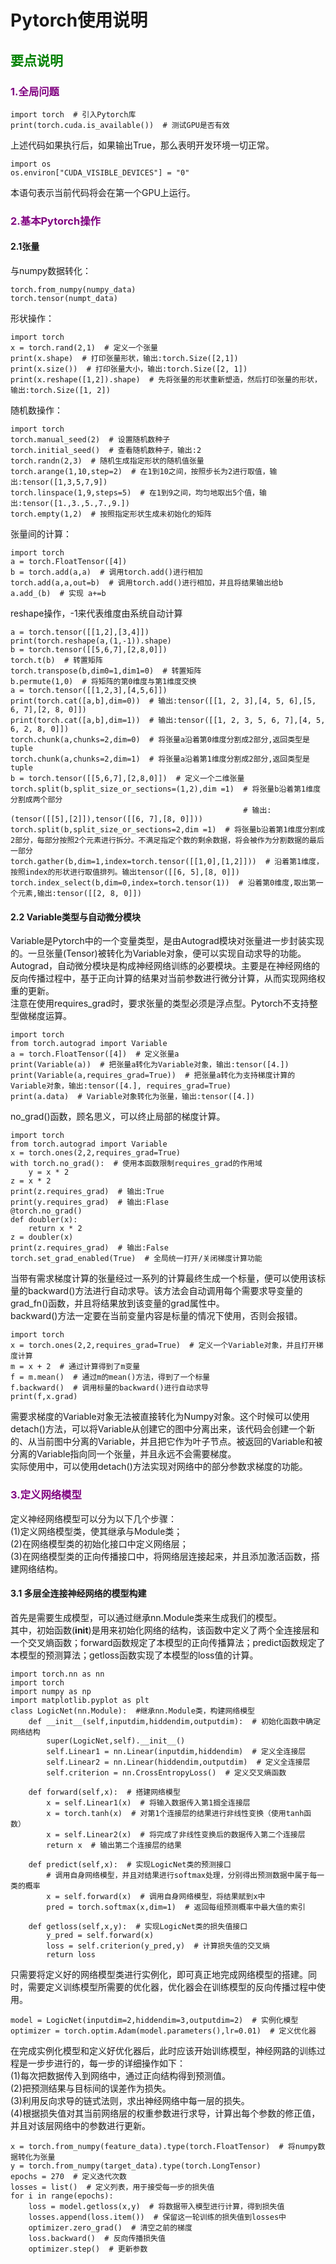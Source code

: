 # Pytorch使用说明    
## <font color = green>要点说明</font>
### <font color = purple>1.全局问题 </font> 
```
import torch  # 引入Pytorch库
print(torch.cuda.is_available())  # 测试GPU是否有效
```  
上述代码如果执行后，如果输出True，那么表明开发环境一切正常。   
```
import os
os.environ["CUDA_VISIBLE_DEVICES"] = "0"  
```
本语句表示当前代码将会在第一个GPU上运行。  

### <font color = purple>2.基本Pytorch操作 </font>   
#### 2.1张量 
与numpy数据转化：  
```
torch.from_numpy(numpy_data)   
torch.tensor(numpt_data)   
```
形状操作：
```
import torch
x = torch.rand(2,1)  # 定义一个张量
print(x.shape)  # 打印张量形状，输出:torch.Size([2,1])
print(x.size())  # 打印张量大小，输出:torch.Size([2, 1])
print(x.reshape([1,2]).shape)  # 先将张量的形状重新塑造，然后打印张量的形状，输出:torch.Size([1, 2])
```  
随机数操作：  
```
import torch
torch.manual_seed(2)  # 设置随机数种子  
torch.initial_seed()  # 查看随机数种子，输出:2
torch.randn(2,3)  # 随机生成指定形状的随机值张量
torch.arange(1,10,step=2)  # 在1到10之间，按照步长为2进行取值，输出:tensor([1,3,5,7,9])
torch.linspace(1,9,steps=5)  # 在1到9之间，均匀地取出5个值，输出:tensor([1.,3.,5.,7.,9.])
torch.empty(1,2)  # 按照指定形状生成未初始化的矩阵
```  

张量间的计算：  
```
import torch
a = torch.FloatTensor([4])
b = torch.add(a,a)  # 调用torch.add()进行相加
torch.add(a,a,out=b)  # 调用torch.add()进行相加，并且将结果输出给b
a.add_(b)  # 实现 a+=b
```
reshape操作，-1来代表维度由系统自动计算  
```
a = torch.tensor([[1,2],[3,4]])
print(torch.reshape(a,(1,-1)).shape)  
b = torch.tensor([[5,6,7],[2,8,0]])
torch.t(b)  # 转置矩阵
torch.transpose(b,dim0=1,dim1=0)  # 转置矩阵
b.permute(1,0)  # 将矩阵的第0维度与第1维度交换
a = torch.tensor([[1,2,3],[4,5,6]])
print(torch.cat([a,b],dim=0))  # 输出:tensor([[1, 2, 3],[4, 5, 6],[5, 6, 7],[2, 8, 0]])
print(torch.cat([a,b],dim=1))  # 输出:tensor([[1, 2, 3, 5, 6, 7],[4, 5, 6, 2, 8, 0]])
torch.chunk(a,chunks=2,dim=0)  # 将张量a沿着第0维度分割成2部分,返回类型是tuple
torch.chunk(a,chunks=2,dim=1)  # 将张量a沿着第1维度分割成2部分,返回类型是tuple
b = torch.tensor([[5,6,7],[2,8,0]])  # 定义一个二维张量
torch.split(b,split_size_or_sections=(1,2),dim =1)  # 将张量b沿着第1维度分割成两个部分
                                                    # 输出:(tensor([[5],[2]]),tensor([[6, 7],[8, 0]]))
torch.split(b,split_size_or_sections=2,dim =1)  # 将张量b沿着第1维度分割成2部分，每部分按照2个元素进行拆分。不满足指定个数的剩余数据，将会被作为分割数据的最后一部分
torch.gather(b,dim=1,index=torch.tensor([[1,0],[1,2]]))  # 沿着第1维度，按照index的形状进行取值排列。输出tensor([[6, 5],[8, 0]])
torch.index_select(b,dim=0,index=torch.tensor(1))  # 沿着第0维度,取出第一个元素,输出:tensor([[2, 8, 0]])
```   
  

#### 2.2 Variable类型与自动微分模块    
Variable是Pytorch中的一个变量类型，是由Autograd模块对张量进一步封装实现的。一旦张量(Tensor)被转化为Variable对象，便可以实现自动求导的功能。  
Autograd，自动微分模块是构成神经网络训练的必要模块。主要是在神经网络的反向传播过程中，基于正向计算的结果对当前参数进行微分计算，从而实现网络权重的更新。   
注意在使用requires_grad时，要求张量的类型必须是浮点型。Pytorch不支持整型做梯度运算。  
```
import torch
from torch.autograd import Variable
a = torch.FloatTensor([4])  # 定义张量a
print(Variable(a))  # 把张量a转化为Variable对象，输出:tensor([4.])
print(Variable(a,requires_grad=True))  # 把张量a转化为支持梯度计算的Variable对象，输出:tensor([4.], requires_grad=True)
print(a.data)  # Variable对象转化为张量，输出:tensor([4.])
```   
no_grad()函数，顾名思义，可以终止局部的梯度计算。  
```
import torch
from torch.autograd import Variable
x = torch.ones(2,2,requires_grad=True)
with torch.no_grad():  # 使用本函数限制requires_grad的作用域
    y = x * 2
z = x * 2
print(z.requires_grad)  # 输出:True
print(y.requires_grad)  # 输出:Flase
@torch.no_grad()
def doubler(x):
    return x * 2
z = doubler(x)
print(z.requires_grad)  # 输出:False
torch.set_grad_enabled(True)  # 全局统一打开/关闭梯度计算功能
```  
当带有需求梯度计算的张量经过一系列的计算最终生成一个标量，便可以使用该标量的backward()方法进行自动求导。该方法会自动调用每个需要求导变量的grad_fn()函数，并且将结果放到该变量的grad属性中。   
backward()方法一定要在当前变量内容是标量的情况下使用，否则会报错。 
```
import torch
x = torch.ones(2,2,requires_grad=True)  # 定义一个Variable对象，并且打开梯度计算
m = x + 2  # 通过计算得到了m变量
f = m.mean()  # 通过m的mean()方法，得到了一个标量
f.backward()  # 调用标量的backward()进行自动求导
print(f,x.grad)
```    
需要求梯度的Variable对象无法被直接转化为Numpy对象。这个时候可以使用detach()方法，可以将Variable从创建它的图中分离出来，该代码会创建一个新的、从当前图中分离的Variable，并且把它作为叶子节点。被返回的Variable和被分离的Variable指向同一个张量，并且永远不会需要梯度。  
实际使用中，可以使用detach()方法实现对网络中的部分参数求梯度的功能。 


### <font color = purple>3.定义网络模型 </font>   
定义神经网络模型可以分为以下几个步骤：   
(1)定义网络模型类，使其继承与Module类；  
(2)在网络模型类的初始化接口中定义网络层；  
(3)在网络模型类的正向传播接口中，将网络层连接起来，并且添加激活函数，搭建网络结构。  


#### 3.1 多层全连接神经网络的模型构建  
首先是需要生成模型，可以通过继承nn.Module类来生成我们的模型。  
其中，初始函数(__init__)是用来初始化网络的结构，该函数中定义了两个全连接层和一个交叉熵函数；forward函数规定了本模型的正向传播算法；predict函数规定了本模型的预测算法；getloss函数实现了本模型的loss值的计算。    
```
import torch.nn as nn
import torch
import numpy as np
import matplotlib.pyplot as plt
class LogicNet(nn.Module):  #继承nn.Module类，构建网络模型
    def __init__(self,inputdim,hiddendim,outputdim):  # 初始化函数中确定网络结构
        super(LogicNet,self).__init__()
        self.Linear1 = nn.Linear(inputdim,hiddendim)  # 定义全连接层
        self.Linear2 = nn.Linear(hiddendim,outputdim)  # 定义全连接层
        self.criterion = nn.CrossEntropyLoss()  # 定义交叉熵函数
    
    def forward(self,x):  # 搭建网络模型
        x = self.Linear1(x)  # 将输入数据传入第1搁全连接层
        x = torch.tanh(x)  # 对第1个连接层的结果进行非线性变换（使用tanh函数）
        x = self.Linear2(x)  # 将完成了非线性变换后的数据传入第二个连接层
        return x  # 输出第二个连接层的结果
    
    def predict(self,x):  # 实现LogicNet类的预测接口
        # 调用自身网络模型，并且对结果进行softmax处理，分别得出预测数据中属于每一类的概率
        x = self.forward(x)  # 调用自身网络模型，将结果赋到x中
        pred = torch.softmax(x,dim=1)  # 返回每组预测概率中最大值的索引
    
    def getloss(self,x,y):  # 实现LogicNet类的损失值接口
        y_pred = self.forward(x)
        loss = self.criterion(y_pred,y)  # 计算损失值的交叉熵
        return loss
```
只需要将定义好的网络模型类进行实例化，即可真正地完成网络模型的搭建。同时，需要定义训练模型所需要的优化器，优化器会在训练模型的反向传播过程中使用。  
```
model = LogicNet(inputdim=2,hiddendim=3,outputdim=2)  # 实例化模型
optimizer = torch.optim.Adam(model.parameters(),lr=0.01)  # 定义优化器
```
在完成实例化模型和定义好优化器后，此时应该开始训练模型，神经网路的训练过程是一步步进行的，每一步的详细操作如下：  
(1)每次把数据传入到网络中，通过正向结构得到预测值。  
(2)把预测结果与目标间的误差作为损失。  
(3)利用反向求导的链式法则，求出神经网络中每一层的损失。  
(4)根据损失值对其当前网络层的权重参数进行求导，计算出每个参数的修正值，并且对该层网络中的参数进行更新。    
```
x = torch.from_numpy(feature_data).type(torch.FloatTensor)  # 将numpy数据转化为张量  
y = torch.from_numpy(target_data).type(torch.LongTensor)
epochs = 270  # 定义迭代次数
losses = list()  # 定义列表，用于接受每一步的损失值
for i in range(epochs):
    loss = model.getloss(x,y)  # 将数据带入模型进行计算，得到损失值
    losses.append(loss.item())  # 保留这一轮训练的损失值到losses中
    optimizer.zero_grad()  # 清空之前的梯度
    loss.backward()  # 反向传播损失值
    optimizer.step()  # 更新参数
```    
